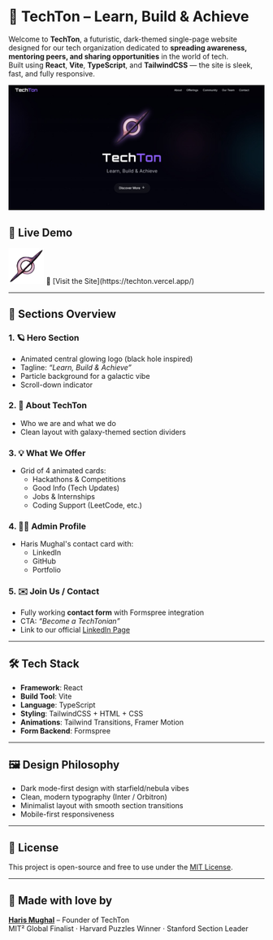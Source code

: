 # 🌌 TechTon – Learn, Build & Achieve

Welcome to **TechTon**, a futuristic, dark-themed single-page website designed for our tech organization dedicated to **spreading awareness, mentoring peers, and sharing opportunities** in the world of tech.  
Built using **React**, **Vite**, **TypeScript**, and **TailwindCSS** — the site is sleek, fast, and fully responsive.

![TechTon Logo](public/techton.png)

## 🚀 Live Demo

<img src="public/techton-logo.png" alt="TechTon Logo" width="70"/>
🔗 [Visit the Site](https://techton.vercel.app/)  

---

## 📌 Sections Overview

### 1. 🪐 Hero Section
- Animated central glowing logo (black hole inspired)
- Tagline: _“Learn, Build & Achieve”_
- Particle background for a galactic vibe
- Scroll-down indicator

### 2. 🌟 About TechTon
- Who we are and what we do
- Clean layout with galaxy-themed section dividers

### 3. 💡 What We Offer
- Grid of 4 animated cards:
  - Hackathons & Competitions
  - Good Info (Tech Updates)
  - Jobs & Internships
  - Coding Support (LeetCode, etc.)

### 4. 👨‍💻 Admin Profile
- Haris Mughal's contact card with:
  - LinkedIn
  - GitHub
  - Portfolio

### 5. ✉️ Join Us / Contact
- Fully working **contact form** with Formspree integration
- CTA: _“Become a TechTonian”_
- Link to our official [LinkedIn Page](https://www.linkedin.com/company/techton-618)

---

## 🛠️ Tech Stack

- **Framework**: React
- **Build Tool**: Vite
- **Language**: TypeScript
- **Styling**: TailwindCSS + HTML + CSS
- **Animations**: Tailwind Transitions, Framer Motion
- **Form Backend**: Formspree

---

## 🖼️ Design Philosophy

- Dark mode-first design with starfield/nebula vibes  
- Clean, modern typography (Inter / Orbitron)  
- Minimalist layout with smooth section transitions  
- Mobile-first responsiveness  

---

## 📄 License

This project is open-source and free to use under the [MIT License](LICENSE).

---

## 💫 Made with love by  
**[Haris Mughal](https://www.linkedin.com/in/iamharisahsan/)** – Founder of TechTon  
MIT² Global Finalist · Harvard Puzzles Winner · Stanford Section Leader

